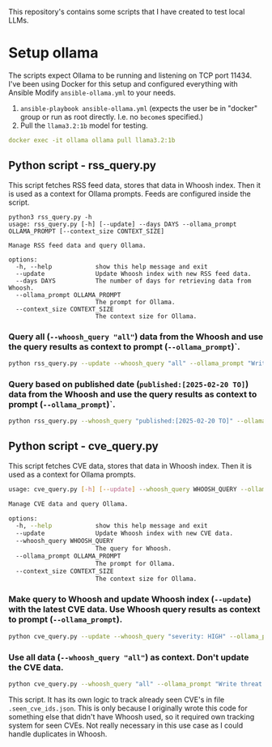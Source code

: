 This repository's contains some scripts that I have created to test local LLMs. 

# Setup ollama

The scripts expect Ollama to be running and listening on TCP port 11434. I've been using Docker for this setup and configured everything with Ansible
Modify `ansible-ollama.yml` to your needs.

1. `ansible-playbook ansible-ollama.yml` (expects the user be in "docker" group or run as root directly. I.e. no `become`s specified.)
2. Pull the `llama3.2:1b` model for testing.

```yaml
docker exec -it ollama ollama pull llama3.2:1b
```

## Python script - rss_query.py


This script fetches RSS feed data, stores that data in Whoosh index. Then it is used as a context for Ollama prompts. Feeds are configured inside the script.

```
python3 rss_query.py -h
usage: rss_query.py [-h] [--update] --days DAYS --ollama_prompt OLLAMA_PROMPT [--context_size CONTEXT_SIZE]

Manage RSS feed data and query Ollama.

options:
  -h, --help            show this help message and exit
  --update              Update Whoosh index with new RSS feed data.
  --days DAYS           The number of days for retrieving data from Whoosh.
  --ollama_prompt OLLAMA_PROMPT
                        The prompt for Ollama.
  --context_size CONTEXT_SIZE
                        The context size for Ollama.
```

### Query all (`--whoosh_query "all"`) data from the Whoosh and use the query results as context to prompt (`--ollama_prompt`)`.

```bash
python rss_query.py --update --whoosh_query "all" --ollama_prompt "Write a summary of the latest Hacker News articles." --context_size 128000
```

### Query based on published date (`published:[2025-02-20 TO]`) data from the Whoosh and use the query results as context to prompt (`--ollama_prompt`)`.

```bash
python rss_query.py --whoosh_query "published:[2025-02-20 TO]" --ollama_prompt "Summarize recent Hacker News articles." --context_size 2048
```

## Python script - cve_query.py

This script fetches CVE data, stores that data in Whoosh index. Then it is used as a context for Ollama prompts.

```bash
usage: cve_query.py [-h] [--update] --whoosh_query WHOOSH_QUERY --ollama_prompt OLLAMA_PROMPT [--context_size CONTEXT_SIZE]

Manage CVE data and query Ollama.

options:
  -h, --help            show this help message and exit
  --update              Update Whoosh index with new CVE data.
  --whoosh_query WHOOSH_QUERY
                        The query for Whoosh.
  --ollama_prompt OLLAMA_PROMPT
                        The prompt for Ollama.
  --context_size CONTEXT_SIZE
                        The context size for Ollama.
```

### Make query to Whoosh and update Whoosh index (`--update`)  with the latest CVE data. Use Whoosh query results as context to prompt (`--ollama_prompt`).

```bash
python cve_query.py --update --whoosh_query "severity: HIGH" --ollama_prompt "What software is recently affected by high vulnerablities based on the given context?"
```

### Use all data (`--whoosh_query "all"`) as context. Don't update the CVE data.

```bash
python cve_query.py --whoosh_query "all" --ollama_prompt "Write threat intellignece report based on the given context"
```

This script. It has its own logic to track already seen CVE's in file `.seen_cve_ids.json`. This is only because I originally wrote this code for something else that didn't have Whoosh used, so it required own tracking system for seen CVEs.
Not really necessary in this use case as I could handle duplicates in Whoosh.
